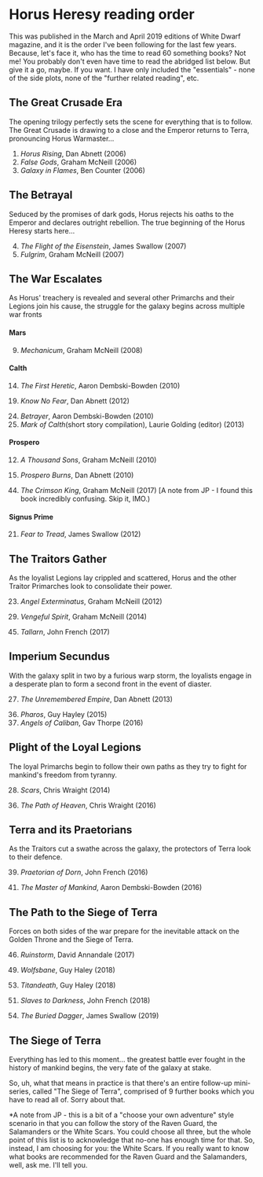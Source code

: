 # Horus Heresy reading order

This was published in the March and April 2019 editions of White Dwarf magazine, and it is the order I've been following for the last few years. Because, let's face it, who has the time to read 60 something books? Not me! You probably don't even have time to read the abridged list below. But give it a go, maybe. If you want. I have only included the "essentials" - none of the side plots, none of the "further related reading", etc.

## The Great Crusade Era

The opening trilogy perfectly sets the scene for everything that is to follow. The Great Crusade is drawing to a close and the Emperor returns to Terra, pronouncing Horus Warmaster...

<ol>
  <li><em>Horus Rising</em>, Dan Abnett (2006)</li>
<li><em>False Gods</em>, Graham McNeill (2006)</li>
<li><em>Galaxy in Flames</em>, Ben Counter (2006)</li>
</ol>
<h2>The Betrayal</h2>
<p>Seduced by the promises of dark gods, Horus rejects his oaths to the Emperor and declares outright rebellion. The true beginning of the Horus Heresy starts here...</p>
  <ol start="4">
    <li><em>The Flight of the Eisenstein</em>, James Swallow (2007)</li>
    <li><em>Fulgrim</em>, Graham McNeill (2007)</li>
</ol>
<h2>The War Escalates</h2>
<p>As Horus' treachery is revealed and several other Primarchs and their Legions join his cause, the struggle for the galaxy begins across multiple war fronts</p>
 <h4>Mars</h4>
<ol start="9">
  <li><em>Mechanicum</em>, Graham McNeill (2008)</li>
</ol>
<h4>Calth</h4>
<ol start="14">
  <li><em>The First Heretic</em>, Aaron Dembski-Bowden (2010)</li>
</ol>
<ol start="19">
  <li><em>Know No Fear</em>, Dan Abnett (2012)</li>
</ol>
<ol start="24">
  <li><em>Betrayer</em>, Aaron Dembski-Bowden (2010)</li>
  <li><em>Mark of Calth</em>(short story compilation), Laurie Golding (editor) (2013)</li>
</ol>
<h4>Prospero</h4>
<ol start="12">
  <li><em>A Thousand Sons</em>, Graham McNeill (2010)</li>
</ol>
<ol start="15">
  <li><em>Prospero Burns</em>, Dan Abnett (2010)</li>
</ol>
<ol start="44">
  <li><em>The Crimson King</em>, Graham McNeill (2017) [A note from JP - I found this book incredibly confusing. Skip it, IMO.)</li>
</ol>
<h4>Signus Prime</h4>
<ol start="21">
  <li><em>Fear to Tread</em>, James Swallow (2012)</li>
</ol>
<h2>The Traitors Gather</h2>
<p>As the loyalist Legions lay crippled and scattered, Horus and the other Traitor Primarches look to consolidate their power.</p>
<ol start="23">
  <li><em>Angel Exterminatus</em>, Graham McNeill (2012)</li>
</ol>
<ol start="29">
  <li><em>Vengeful Spirit</em>, Graham McNeill (2014)</li>
</ol>
<ol start="45">
  <li><em>Tallarn</em>, John French (2017)</li>
</ol>
  <h2>Imperium Secundus</h2>
  <p>With the galaxy split in two by a furious warp storm, the loyalists engage in a desperate plan to form a second front in the event of diaster.</p>
  <ol start="27">
    <li><em>The Unremembered Empire</em>, Dan Abnett (2013)</li>
  </ol>
  <ol start="36">
    <li><em>Pharos</em>, Guy Hayley (2015)</li>
    <li><em>Angels of Caliban</em>, Gav Thorpe (2016)</li>
  </ol>
<h2>Plight of the Loyal Legions</h2>
<p>The loyal Primarchs begin to follow their own paths as they try to fight for mankind's freedom from tyranny.</p>
   <ol start="28">
     <li><em>Scars</em>, Chris Wraight (2014)</li>
</ol>
<ol start ="36">
  <li><em>The Path of Heaven</em>, Chris Wraight (2016)</li>
</ol>
<h2>Terra and its Praetorians</h2>
<p>As the Traitors cut a swathe across the galaxy, the protectors of Terra look to their defence.</p>
<ol start="39">
  <li><em>Praetorian of Dorn</em>, John French (2016)</li>
</ol>
<ol start="41">
  <li><em>The Master of Mankind</em>, Aaron Dembski-Bowden (2016)</li>
</ol>
<h2>The Path to the Siege of Terra</h2>
<p>Forces on both sides of the war prepare for the inevitable attack on the Golden Throne and the Siege of Terra.</p>
  <ol start="46">
    <li><em>Ruinstorm</em>, David Annandale (2017)</li>
  </ol>
  <ol start="49">
    <li><em>Wolfsbane</em>, Guy Haley (2018)</li>
  </ol>
  <ol start="53">
    <li><em>Titandeath</em>, Guy Haley (2018)</li>
  </ol>
  <ol start="51">
    <li><em>Slaves to Darkness</em>, John French (2018)</li>
  </ol>
  <ol start="54">
    <li><em>The Buried Dagger</em>, James Swallow (2019)</li>
  </ol>

## The Siege of Terra

Everything has led to this moment... the greatest battle ever fought in the history of mankind begins, the very fate of the galaxy at stake.

So, uh, what that means in practice is that there's an entire follow-up mini-series, called "The Siege of Terra", comprised of 9 further books which you have to read all of. Sorry about that.

*A note from JP - this is a bit of a "choose your own adventure" style scenario
    in that you can follow the story of the Raven Guard, the Salamanders or the White Scars. You could choose all three, but the whole point of this list is to acknowledge that no-one has enough time for that.
    So, instead, I am choosing for you: the White Scars. If you really want to know what books are recommended for the Raven Guard and the Salamanders, well, ask me. I'll tell you.

